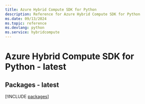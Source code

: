 ```yaml
---
title: Azure Hybrid Compute SDK for Python
description: Reference for Azure Hybrid Compute SDK for Python
ms.date: 09/13/2024
ms.topic: reference
ms.devlang: python
ms.service: hybridcompute
---
```

# Azure Hybrid Compute SDK for Python - latest
## Packages - latest
[!INCLUDE [packages](hybrid-compute-index.md)]